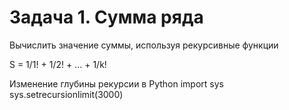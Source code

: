 # Задача 1. Сумма ряда

Вычислить значение суммы, используя рекурсивные функции

S = 1/1! + 1/2! + ... + 1/k!


Изменение глубины рекурсии в Python
import sys
sys.setrecursionlimit(3000)